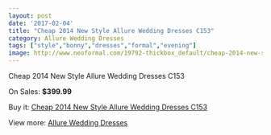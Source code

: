 ```yaml
---
layout: post
date: '2017-02-04'
title: "Cheap 2014 New Style Allure Wedding Dresses C153"
category: Allure Wedding Dresses
tags: ["style","bonny","dresses","formal","evening"]
image: http://www.neoformal.com/19792-thickbox_default/cheap-2014-new-style-allure-wedding-dresses-c153.jpg
---
```

Cheap 2014 New Style Allure Wedding Dresses C153

On Sales: **$399.99**
<a href="https://www.neoformal.com/en/allure-wedding-dresses-2014/6322-cheap-2014-new-style-allure-wedding-dresses-c153.html"><amp-img layout="responsive" width="600" height="600" src="//www.neoformal.com/19792-thickbox_default/cheap-2014-new-style-allure-wedding-dresses-c153.jpg" alt="Cheap 2014 New Style Allure Wedding Dresses C153 0" /></a>
<a href="https://www.neoformal.com/en/allure-wedding-dresses-2014/6322-cheap-2014-new-style-allure-wedding-dresses-c153.html"><amp-img layout="responsive" width="600" height="600" src="//www.neoformal.com/19794-thickbox_default/cheap-2014-new-style-allure-wedding-dresses-c153.jpg" alt="Cheap 2014 New Style Allure Wedding Dresses C153 1" /></a>
<a href="https://www.neoformal.com/en/allure-wedding-dresses-2014/6322-cheap-2014-new-style-allure-wedding-dresses-c153.html"><amp-img layout="responsive" width="600" height="600" src="//www.neoformal.com/19793-thickbox_default/cheap-2014-new-style-allure-wedding-dresses-c153.jpg" alt="Cheap 2014 New Style Allure Wedding Dresses C153 2" /></a>

Buy it: [Cheap 2014 New Style Allure Wedding Dresses C153](https://www.neoformal.com/en/allure-wedding-dresses-2014/6322-cheap-2014-new-style-allure-wedding-dresses-c153.html "Cheap 2014 New Style Allure Wedding Dresses C153")

View more: [Allure Wedding Dresses](https://www.neoformal.com/en/82-allure-wedding-dresses-2014 "Allure Wedding Dresses")